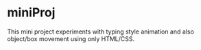 # miniProj
This mini project experiments with typing style animation and also object/box movement using only HTML/CSS.

